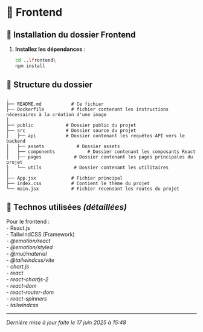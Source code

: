 # 📡 Frontend

## 📑 **Installation du dossier Frontend**

1. **Installez les dépendances** :

   ```bash
   cd ..\frontend\
   npm install
   ```

## 📝 **Structure du dossier**

    .
    ├── README.md           # Ce fichier
    ├── Dockerfile          # fichier contenant les instructions nécessaires à la création d'une image
    │
    ├── public            # Dossier public du projet
    ├── src               # Dossier source du projet
    │   ├── api           # Dossier contenant les requêtes API vers le backend
    │   ├── assets            # Dossier assets
    │   ├── components            # Dossier contenant les composants React
    │   ├── pages            # Dossier contenant les pages principales du projet
    │   └── utils            # Dossier contenant les utilitaires
    │
    ├── App.jsx             # Fichier principal
    ├── index.css           # Contient le thème du projet
    └── main.jsx            # Fichier recensant les routes du projet

## 🔧 **Technos utilisées _(détaillées)_**

Pour le frontend :<br>
    - React.js<br>
    - TailwindCSS (Framework)<br>
    - _@emotion/react_<br>
    - _@emotion/styled_<br>
    - _@mui/material_<br>
    - _@tailwindcss/vite_<br>
    - _chart.js_<br>
    - _react_<br>
    - _react-chartjs-2_<br>
    - _react-dom_<br>
    - _react-router-dom_<br>
    - _react-spinners_<br>
    - _tailwindcss_<br>

---

*Dernière mise à jour faite le 17 juin 2025 à 15:48*